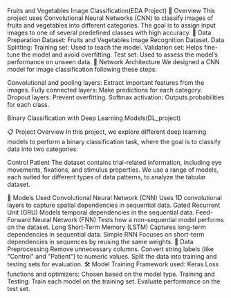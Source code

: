 Fruits and Vegetables Image Classification(EDA Project)
📑 Overview
This project uses Convolutional Neural Networks (CNN) to classify images of fruits and vegetables into different categories. The goal is to assign input images to one of several predefined classes with high accuracy.
📂 Data Preparation
Dataset: Fruits and Vegetables Image Recognition Dataset.
Data Splitting:
Training set: Used to teach the model.
Validation set: Helps fine-tune the model and avoid overfitting.
Test set: Used to assess the model’s performance on unseen data.
🧠 Network Architecture
We designed a CNN model for image classification following these steps:

Convolutional and pooling layers: Extract important features from the images.
Fully connected layers: Make predictions for each category.
Dropout layers: Prevent overfitting.
Softmax activation: Outputs probabilities for each class.




Binary Classification with Deep Learning Models(DL_project)

📋 Project Overview
In this project, we explore different deep learning models to perform a binary classification task, where the goal is to classify data into two categories:

Control
Patient
The dataset contains trial-related information, including eye movements, fixations, and stimulus properties. We use a range of models, each suited for different types of data patterns, to analyze the tabular dataset.

📂 Models Used
Convolutional Neural Network (CNN)
Uses 1D convolutional layers to capture spatial dependencies in sequential data.
Gated Recurrent Unit (GRU)
Models temporal dependencies in the sequential data.
Feed-Forward Neural Network (FNN)
Tests how a non-sequential model performs on the dataset.
Long Short-Term Memory (LSTM)
Captures long-term dependencies in sequential data.
Simple RNN
Focuses on short-term dependencies in sequences by reusing the same weights.
🔄 Data Preprocessing
Remove unnecessary columns.
Convert string labels (like "Control" and "Patient") to numeric values.
Split the data into training and testing sets for evaluation.
🛠️ Model Training
Framework used: Keras
Loss functions and optimizers: Chosen based on the model type.
Training and Testing:
Train each model on the training set.
Evaluate performance on the test set.





